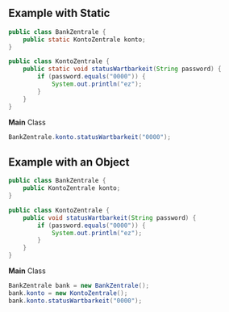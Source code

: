 ## Example with **Static**
```java
public class BankZentrale {  
    public static KontoZentrale konto;   
}
```

```java
public class KontoZentrale {  
    public static void statusWartbarkeit(String password) {  
        if (password.equals("0000")) {  
            System.out.println("ez");  
        }  
    }  
}
```

**Main** Class
```java
BankZentrale.konto.statusWartbarkeit("0000");
```

## Example with an **Object**
```java
public class BankZentrale {  
    public KontoZentrale konto;  
}
```

```java
public class KontoZentrale {  
    public void statusWartbarkeit(String password) {  
        if (password.equals("0000")) {  
            System.out.println("ez");  
        }  
    }  
}
```

**Main** Class
```java
BankZentrale bank = new BankZentrale();
bank.konto = new KontoZentrale();
bank.konto.statusWartbarkeit("0000");






```

